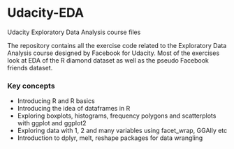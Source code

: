 # Udacity-EDA
Udacity Exploratory Data Analysis course files

The repository contains all the exercise code related to the Exploratory Data Analysis course designed by Facebook for Udacity. 
Most of the exercises look at EDA of the R diamond dataset as well as the pseudo Facebook friends dataset. 


### Key concepts
- Introducing R and R basics
- Introducing the idea of dataframes in R
- Exploring boxplots, histograms, frequency polygons and scatterplots with ggplot and ggplot2
- Exploring data with 1, 2 and many variables using facet_wrap, GGAlly etc
- Introduction to dplyr, melt, reshape packages for data wrangling 

